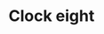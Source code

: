 ---
title: Clock eight
tags: ["clock", "eight", "time", "watch", "hour", "digital", "counter", "schedule"]
icon: clock-eight
svg: '<svg xmlns="http://www.w3.org/2000/svg" width="24" height="24" fill="none" viewBox="0 0 24 24" stroke-width="1.5" stroke-linecap="round" stroke-linejoin="round" stroke="currentColor"><path d="M12 6v6l-4 2"/><path d="M21 12a9 9 0 1 1-18 0 9 9 0 0 1 18 0"/></svg>'
---